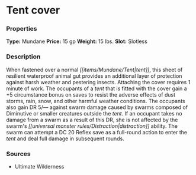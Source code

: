 ﻿---
Title: "Tent cover"
Type: "Mundane"
Price: "15 gp"
Weight: "15 lbs."
Slot: "Slotless"
Description: |
  "When fastened over a normal tent, this sheet of resilient waterproof animal gut provides an additional layer of protection against harsh weather and pestering insects. Attaching the cover requires 1 minute of work. The occupants of a tent that is fitted with the cover gain a +5 circumstance bonus on saves to resist the adverse effects of dust storms, rain, snow, and other harmful weather conditions. The occupants also gain DR 5/— against swarm damage caused by swarms composed of Diminutive or smaller creatures outside the tent. If an occupant takes no damage from a swarm as a result of this DR, she is not affected by the swarm's distraction ability. The swarm can attempt a DC 20 Reflex save as a full-round action to enter the tent and deal full damage in subsequent rounds."
Sources: "['Ultimate Wilderness']"
---

# Tent cover

### Properties

**Type:** Mundane **Price:** 15 gp **Weight:** 15 lbs. **Slot:** Slotless

### Description

When fastened over a normal _[[items/Mundane/Tent|tent]]_, this sheet of resilient waterproof animal gut provides an additional layer of protection against harsh weather and pestering insects. Attaching the cover requires 1 minute of work. The occupants of a _tent_ that is fitted with the cover gain a +5 circumstance bonus on saves to resist the adverse effects of dust storms, rain, snow, and other harmful weather conditions. The occupants also gain DR 5/— against swarm damage caused by swarms composed of Diminutive or smaller creatures outside the _tent_. If an occupant takes no damage from a swarm as a result of this DR, she is not affected by the swarm's _[[universal monster rules/Distraction|distraction]]_ ability. The swarm can attempt a DC 20 Reflex save as a full-round action to enter the _tent_ and deal full damage in subsequent rounds.

### Sources

* Ultimate Wilderness